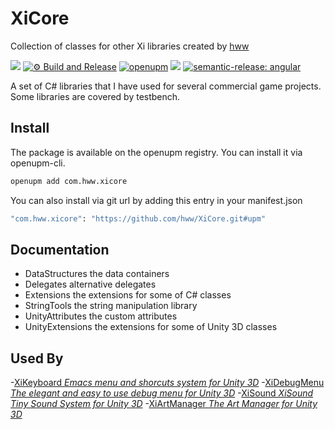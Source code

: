 # XiCore

Collection of classes for other Xi libraries created by [hww](https://github.com/hww)

![](https://img.shields.io/badge/unity-2018.3%20or%20later-green.svg)
[![⚙ Build and Release](https://github.com/hww/XiCore/actions/workflows/ci.yml/badge.svg)](https://github.com/hww/XiCore/actions/workflows/ci.yml)
[![openupm](https://img.shields.io/npm/v/com.hww.xicore?label=openupm&registry_uri=https://package.openupm.com)](https://openupm.com/packages/com.hww.xicore/)
[![](https://img.shields.io/github/license/hww/XiCore.svg)](https://github.com/hww/XiCore/blob/master/LICENSE)
[![semantic-release: angular](https://img.shields.io/badge/semantic--release-angular-e10079?logo=semantic-release)](https://github.com/semantic-release/semantic-release)

 
A set of C# libraries that I have used for several commercial game projects. Some libraries are covered by testbench.

## Install

The package is available on the openupm registry. You can install it via openupm-cli.

```bash
openupm add com.hww.xicore
```
You can also install via git url by adding this entry in your manifest.json

```bash
"com.hww.xicore": "https://github.com/hww/XiCore.git#upm"
```
## Documentation

- DataStructures the data containers
- Delegates alternative delegates
- Extensions the extensions for some of C# classes 
- StringTools the string manipulation library
- UnityAttributes the custom attributes
- UnityExtensions the extensions for some of Unity 3D classes 

 ## Used By
 
-[XiKeyboard _Emacs menu and shorcuts system for Unity 3D_](https://github.com/hww/XiKeyboard)
-[XiDebugMenu _The elegant and easy to use debug menu for Unity 3D_](https://github.com/hww/XiDebugMenu) 
-[XiSound _XiSound Tiny Sound System for Unity 3D_](https://github.com/hww/XiSound)
-[XiArtManager _The Art Manager for Unity 3D_](https://github.com/hww/XiArtManager )
